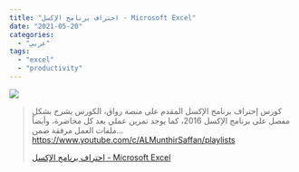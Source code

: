 ```yaml
---
title: "احتراف برنامج الإكسل - Microsoft Excel"
date: "2021-05-20"
categories:
  - "عربي"
tags:
  - "excel"
  - "productivity"
---
```


![](https://yt3.ggpht.com/ytc/AAUvwnjbL4PmwxtHfY0daMnu8CDKPMmhpBX2GI8SKgKb0g=s176-c-k-c0x00ffffff-no-rj)

> كورس إحتراف برنامج الإكسل المقدم على منصة رواق، الكورس يشرح بشكل مفصل على برنامج الإكسل 2016، كما يوجد تمرين عملي بعد كل محاضرة، وأيضاً ملفات العمل مرفقة ضمن... https://www.youtube.com/c/ALMunthirSaffan/playlists
>
> [احتراف برنامج الإكسل - Microsoft Excel](https://www.youtube.com/c/ALMunthirSaffan/playlists)
